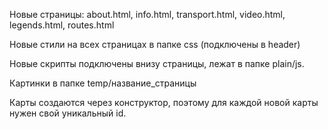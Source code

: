 Новые страницы: about.html, info.html, transport.html, video.html, legends.html, routes.html

Новые стили на всех страницах в папке css (подключены в header)

Новые скрипты подключены внизу страницы, лежат в папке plain/js.

Картинки в папке temp/название_страницы

Карты создаются через конструктор, поэтому для каждой новой карты нужен свой уникальный id.
